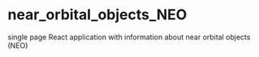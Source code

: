 # near_orbital_objects_NEO
single page React application with information about near orbital objects (NEO)
